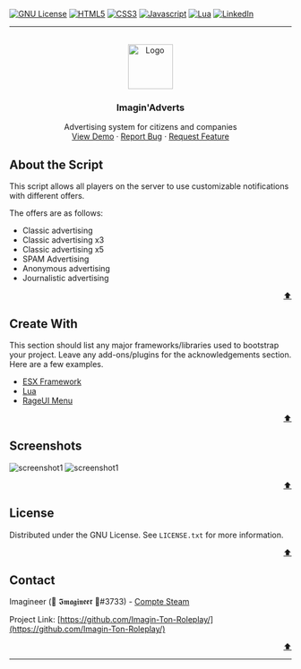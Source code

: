 <div id="top"></div>

<!-- PROJECT SHIELDS -->
[![GNU License][license-shield]][license-url]
[![HTML5][html-shield]][html-url]
[![CSS3][css-shield]][css-url]
[![Javascript][js-shield]][js-url]
[![Lua][lua-shield]][lua-url]
[![LinkedIn][linkedin-shield]][linkedin-url]
<hr>



<!-- PROJECT LOGO -->
<br />
<div align="center">
  <a href="https://github.com/Imagin-Ton-Roleplay/imagin_adverts">
    <img src="https://i.imgur.com/2X32PyB.png" alt="Logo" width="80" height="80">
  </a>

  <h3 align="center">Imagin'Adverts</h3>

  <p align="center">
    Advertising system for citizens and companies
    <br />
    <a href="https://github.com/Imagin-Ton-Roleplay/imagin_adverts">View Demo</a>
    ·
    <a href="https://github.com/Imagin-Ton-Roleplay/imagin_adverts/issues">Report Bug</a>
    ·
    <a href="https://github.com/Imagin-Ton-Roleplay/imagin_adverts/issues">Request Feature</a>
  </p>
</div>

<!-- ABOUT THE SCRIPT -->
## About the Script

This script allows all players on the server to use customizable notifications with different offers.

The offers are as follows:
* Classic advertising
* Classic advertising x3
* Classic advertising x5
* SPAM Advertising
* Anonymous advertising
* Journalistic advertising

<p align="right"><a href="#top">⬆️</a></p>



## Create With

This section should list any major frameworks/libraries used to bootstrap your project. Leave any add-ons/plugins for the acknowledgements section. Here are a few examples.

* [ESX Framework](https://esx-framework.github.io/)
* [Lua](https://www.lua.org/)
* [RageUI Menu](https://github.com/ImBaphomettt/RageUI)

<p align="right"><a href="#top">⬆️</a></p>



<!-- Screenshots -->
## Screenshots

<img src="https://i.imgur.com/uA0OhI5.jpg" alt="screenshot1">
<img src="https://i.imgur.com/h5jIQw7.jpg" alt="screenshot1">

<p align="right"><a href="#top">⬆️</a></p>



<!-- LICENSE -->
## License

Distributed under the GNU License. See `LICENSE.txt` for more information.

<p align="right"><a href="#top">⬆️</a></p>



<!-- CONTACT -->
## Contact

Imagineer (🗽 𝕴𝖒𝖆𝖌𝖎𝖓𝖊𝖊𝖗 🗿#3733) - [Compte Steam](https://steamcommunity.com/id/imagineer_/)

Project Link: [https://github.com/Imagin-Ton-Roleplay/](https://github.com/Imagin-Ton-Roleplay/)

<p align="right"><a href="#top">⬆️</a></p>



<hr>

<!-- MARKDOWN LINKS & IMAGES -->
[lua-shield]: https://img.shields.io/badge/lua-%232C2D72.svg?style=for-the-badge&logo=lua&logoColor=white
[lua-url]: https://www.lua.org/
[html-shield]: https://img.shields.io/badge/html5-%23E34F26.svg?style=for-the-badge&logo=html5&logoColor=white
[html-url]: https://developer.mozilla.org/fr/docs/Web/HTML
[css-shield]: https://img.shields.io/badge/css3-%231572B6.svg?style=for-the-badge&logo=css3&logoColor=white
[css-url]: https://developer.mozilla.org/fr/docs/Web/CSS
[js-shield]: https://img.shields.io/badge/javascript-%23323330.svg?style=for-the-badge&logo=javascript&logoColor=%23F7DF1E
[js-url]: https://www.lua.org/
[license-shield]: https://img.shields.io/badge/License-GPLv3-blue.svg?style=for-the-badge
[license-url]: https://github.com/Imagin-Ton-Roleplay/imagin_adverts/blob/main/LICENSE
[linkedin-shield]: https://img.shields.io/badge/-LinkedIn-black.svg?style=for-the-badge&logo=linkedin&colorB=555
[linkedin-url]: https://linkedin.com/in/matthieuhot
